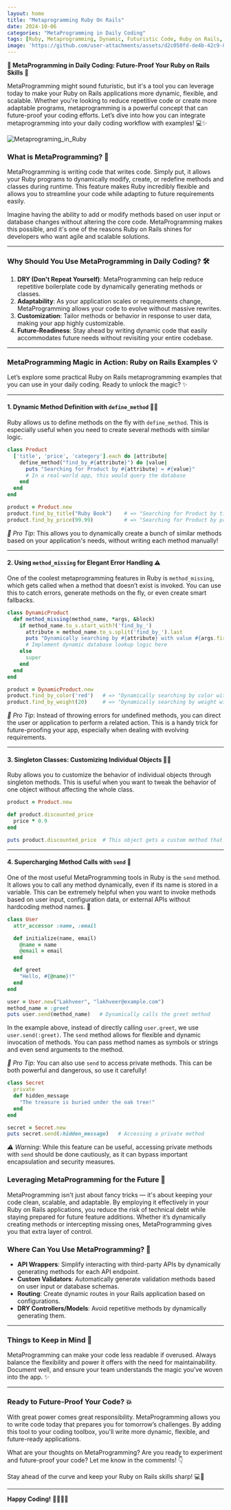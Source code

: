 ```yaml
---
layout: home
title: "Metaprogramming Ruby On Rails"
date: 2024-10-06
categories: "MetaProgramming in Daily Coding"
tags: [Ruby, Metaprogramming, Dynamic, Futuristic Code, Ruby on Rails, Development]
image: 'https://github.com/user-attachments/assets/d2c050fd-de4b-42c9-8c09-811f358b96aa'
---
```


**🚀 MetaProgramming in Daily Coding: Future-Proof Your Ruby on Rails Skills** 🔮

MetaProgramming might sound futuristic, but it's a tool you can leverage today to make your Ruby on Rails applications more dynamic, flexible, and scalable. Whether you're looking to reduce repetitive code or create more adaptable programs, metaprogramming is a powerful concept that can future-proof your coding efforts. Let’s dive into how you can integrate metaprogramming into your daily coding workflow with examples! 💻✨

![Metaprograming_in_Ruby](https://github.com/user-attachments/assets/d2c050fd-de4b-42c9-8c09-811f358b96aa)

### What is MetaProgramming? 🧐
MetaProgramming is writing code that writes code. Simply put, it allows your Ruby programs to dynamically modify, create, or redefine methods and classes during runtime. This feature makes Ruby incredibly flexible and allows you to streamline your code while adapting to future requirements easily.

Imagine having the ability to add or modify methods based on user input or database changes without altering the core code. MetaProgramming makes this possible, and it's one of the reasons Ruby on Rails shines for developers who want agile and scalable solutions.

---

### Why Should You Use MetaProgramming in Daily Coding? 🛠️
1. **DRY (Don't Repeat Yourself)**: MetaProgramming can help reduce repetitive boilerplate code by dynamically generating methods or classes.
2. **Adaptability**: As your application scales or requirements change, MetaProgramming allows your code to evolve without massive rewrites.
3. **Customization**: Tailor methods or behavior in response to user data, making your app highly customizable.
4. **Future-Readiness**: Stay ahead by writing dynamic code that easily accommodates future needs without revisiting your entire codebase.

---

### MetaProgramming Magic in Action: Ruby on Rails Examples 💡

Let’s explore some practical Ruby on Rails metaprogramming examples that you can use in your daily coding. Ready to unlock the magic? ✨

---

#### 1. Dynamic Method Definition with `define_method` 🧑‍💻
Ruby allows us to define methods on the fly with `define_method`. This is especially useful when you need to create several methods with similar logic.

```ruby
class Product
  ['title', 'price', 'category'].each do |attribute|
    define_method("find_by_#{attribute}") do |value|
      puts "Searching for Product by #{attribute} = #{value}"
      # In a real-world app, this would query the database
    end
  end
end

product = Product.new
product.find_by_title("Ruby Book")    # => "Searching for Product by title = Ruby Book"
product.find_by_price(99.99)          # => "Searching for Product by price = 99.99"
```

*📝 Pro Tip*: This allows you to dynamically create a bunch of similar methods based on your application's needs, without writing each method manually!

---

#### 2. Using `method_missing` for Elegant Error Handling ⚠️
One of the coolest metaprogramming features in Ruby is `method_missing`, which gets called when a method that doesn’t exist is invoked. You can use this to catch errors, generate methods on the fly, or even create smart fallbacks.

```ruby
class DynamicProduct
  def method_missing(method_name, *args, &block)
    if method_name.to_s.start_with?('find_by_')
      attribute = method_name.to_s.split('find_by_').last
      puts "Dynamically searching by #{attribute} with value #{args.first}"
      # Implement dynamic database lookup logic here
    else
      super
    end
  end
end

product = DynamicProduct.new
product.find_by_color('red')   # => "Dynamically searching by color with value red"
product.find_by_weight(20)     # => "Dynamically searching by weight with value 20"
```

*📝 Pro Tip*: Instead of throwing errors for undefined methods, you can direct the user or application to perform a related action. This is a handy trick for future-proofing your app, especially when dealing with evolving requirements.

---

#### 3. Singleton Classes: Customizing Individual Objects 🦸‍♂️
Ruby allows you to customize the behavior of individual objects through singleton methods. This is useful when you want to tweak the behavior of one object without affecting the whole class.

```ruby
product = Product.new

def product.discounted_price
  price * 0.9
end

puts product.discounted_price  # This object gets a custom method that others won't
```

---

#### 4. Supercharging Method Calls with `send` 📡

One of the most useful MetaProgramming tools in Ruby is the `send` method. It allows you to call any method dynamically, even if its name is stored in a variable. This can be extremely helpful when you want to invoke methods based on user input, configuration data, or external APIs without hardcoding method names. 🚀

```ruby
class User
  attr_accessor :name, :email

  def initialize(name, email)
    @name = name
    @email = email
  end

  def greet
    "Hello, #{@name}!"
  end
end

user = User.new("Lakhveer", "lakhveer@example.com")
method_name = :greet
puts user.send(method_name)   # Dynamically calls the greet method
```

In the example above, instead of directly calling `user.greet`, we use `user.send(:greet)`. The `send` method allows for flexible and dynamic invocation of methods. You can pass method names as symbols or strings and even send arguments to the method.

*📝 Pro Tip*: You can also use `send` to access private methods. This can be both powerful and dangerous, so use it carefully!

```ruby
class Secret
  private
  def hidden_message
    "The treasure is buried under the oak tree!"
  end
end

secret = Secret.new
puts secret.send(:hidden_message)   # Accessing a private method
```

*⚠️ Warning*: While this feature can be useful, accessing private methods with `send` should be done cautiously, as it can bypass important encapsulation and security measures.

### Leveraging MetaProgramming for the Future 🔮
MetaProgramming isn't just about fancy tricks — it's about keeping your code clean, scalable, and adaptable. By employing it effectively in your Ruby on Rails applications, you reduce the risk of technical debt while staying prepared for future feature additions. Whether it’s dynamically creating methods or intercepting missing ones, MetaProgramming gives you that extra layer of control.

### Where Can You Use MetaProgramming? 🤔
- **API Wrappers**: Simplify interacting with third-party APIs by dynamically generating methods for each API endpoint.
- **Custom Validators**: Automatically generate validation methods based on user input or database schemas.
- **Routing**: Create dynamic routes in your Rails application based on configurations.
- **DRY Controllers/Models**: Avoid repetitive methods by dynamically generating them.

---

### Things to Keep in Mind 🚦
MetaProgramming can make your code less readable if overused. Always balance the flexibility and power it offers with the need for maintainability. Document well, and ensure your team understands the magic you’ve woven into the app. ✨

---

### Ready to Future-Proof Your Code? 💥
With great power comes great responsibility. MetaProgramming allows you to write code today that prepares you for tomorrow’s challenges. By adding this tool to your coding toolbox, you'll write more dynamic, flexible, and future-ready applications.

What are your thoughts on MetaProgramming? Are you ready to experiment and future-proof your code? Let me know in the comments! 👇

Stay ahead of the curve and keep your Ruby on Rails skills sharp! 💻🌟

---

**Happy Coding!** 🧑‍💻👨‍💻
